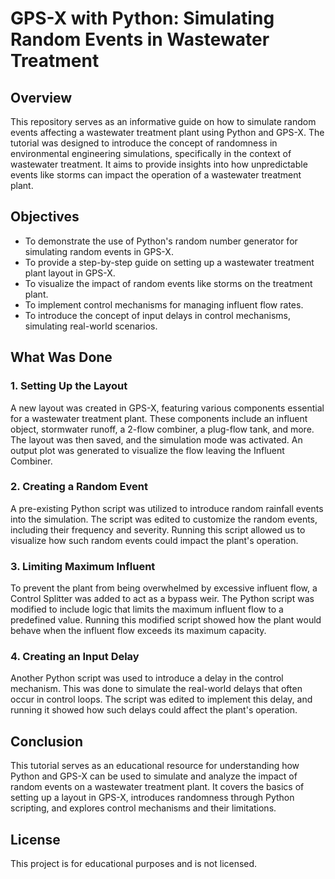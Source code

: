 # GPS-X with Python: Simulating Random Events in Wastewater Treatment

## Overview

This repository serves as an informative guide on how to simulate random events affecting a wastewater treatment plant using Python and GPS-X. The tutorial was designed to introduce the concept of randomness in environmental engineering simulations, specifically in the context of wastewater treatment. It aims to provide insights into how unpredictable events like storms can impact the operation of a wastewater treatment plant.

## Objectives

- To demonstrate the use of Python's random number generator for simulating random events in GPS-X.
- To provide a step-by-step guide on setting up a wastewater treatment plant layout in GPS-X.
- To visualize the impact of random events like storms on the treatment plant.
- To implement control mechanisms for managing influent flow rates.
- To introduce the concept of input delays in control mechanisms, simulating real-world scenarios.

## What Was Done

### 1. Setting Up the Layout

A new layout was created in GPS-X, featuring various components essential for a wastewater treatment plant. These components include an influent object, stormwater runoff, a 2-flow combiner, a plug-flow tank, and more. The layout was then saved, and the simulation mode was activated. An output plot was generated to visualize the flow leaving the Influent Combiner.

### 2. Creating a Random Event

A pre-existing Python script was utilized to introduce random rainfall events into the simulation. The script was edited to customize the random events, including their frequency and severity. Running this script allowed us to visualize how such random events could impact the plant's operation.

### 3. Limiting Maximum Influent

To prevent the plant from being overwhelmed by excessive influent flow, a Control Splitter was added to act as a bypass weir. The Python script was modified to include logic that limits the maximum influent flow to a predefined value. Running this modified script showed how the plant would behave when the influent flow exceeds its maximum capacity.

### 4. Creating an Input Delay

Another Python script was used to introduce a delay in the control mechanism. This was done to simulate the real-world delays that often occur in control loops. The script was edited to implement this delay, and running it showed how such delays could affect the plant's operation.

## Conclusion

This tutorial serves as an educational resource for understanding how Python and GPS-X can be used to simulate and analyze the impact of random events on a wastewater treatment plant. It covers the basics of setting up a layout in GPS-X, introduces randomness through Python scripting, and explores control mechanisms and their limitations.

## License

This project is for educational purposes and is not licensed.
